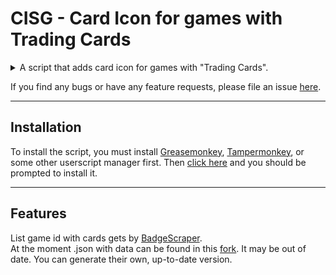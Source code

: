 # CISG - Card Icon for games with Trading Cards

<details> 
  <summary>A script that adds card icon for games with "Trading Cards".</summary>
  
  ![Home page](https://i.imgur.com/ifwn4fU.png)
  ![GA page](https://i.imgur.com/gEyXH85.png)
</details>
 
If you find any bugs or have any feature requests, please file an issue [here](https://github.com/Blender14RUS/CISG/issues).

---

## Installation

To install the script, you must install [Greasemonkey](http://www.greasespot.net/), [Tampermonkey](https://tampermonkey.net/), or some other userscript manager first. Then [click here](https://github.com/Blender14RUS/CISG/raw/master/CISG.user.js) and you should be prompted to install it.

---

## Features
 
List game id with cards gets by [BadgeScraper](https://github.com/DuckTeamOfficial/BadgeScraper).   
At the moment .json with data can be found in this [fork](https://github.com/Blender14RUS/BadgeScraper/raw/master/set_data.json). It may be out of date. You can generate their own, up-to-date version.
